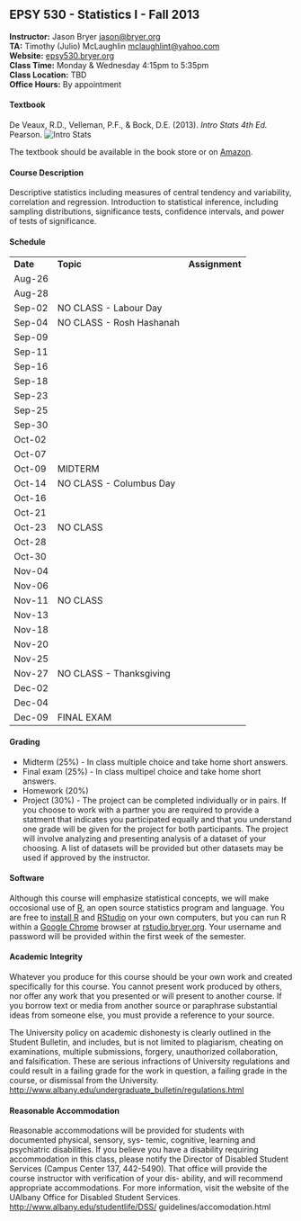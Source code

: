 ## EPSY 530 - Statistics I - Fall 2013

**Instructor:** Jason Bryer [jason@bryer.org](mailto:jason@bryer.org)  
**TA:** Timothy (Julio) McLaughlin [mclaughlint@yahoo.com](mailto:mclaughlint@yahoo.com)  
**Website:** [epsy530.bryer.org](http://epsy530.bryer.org)  
**Class Time:** Monday & Wednesday 4:15pm to 5:35pm  
**Class Location:** TBD  
**Office Hours:** By appointment  

#### Textbook

De Veaux, R.D., Velleman, P.F., & Bock, D.E. (2013). *Intro Stats 4th Ed.* Pearson.
![Intro Stats](http://ecx.images-amazon.com/images/I/51dhcukukGL._SY300_.jpg)

The textbook should be available in the book store or on [Amazon](http://www.amazon.com/Intro-Stats-Edition-Richard-Veaux/dp/0321825276/ref=sr_1_3?ie=UTF8&qid=1375575375&sr=8-3&keywords=intro+stats).

#### Course Description

Descriptive statistics including measures of central tendency and variability, correlation and regression. Introduction to statistical inference, including sampling distributions, significance tests, confidence intervals, and power of tests of significance.

#### Schedule

<table>
<tr><td><b>Date</b></td><td><b>Topic</b></td><td><b>Assignment</b></td></tr><tr><td>Aug-26		</td><td></td><td></td></tr><tr><td>Aug-28		</td><td></td><td></td></tr><tr><td>Sep-02</td><td>	NO CLASS - Labour Day	</td><td></td></tr><tr><td>Sep-04</td><td>	NO CLASS - Rosh Hashanah</td><td></td></tr><tr><td>Sep-09		</td><td></td><td></td></tr><tr><td>Sep-11		</td><td></td><td></td></tr><tr><td>Sep-16		</td><td></td><td></td></tr><tr><td>Sep-18		</td><td></td><td></td></tr><tr><td>Sep-23		</td><td></td><td></td></tr><tr><td>Sep-25		</td><td></td><td></td></tr><tr><td>Sep-30		</td><td></td><td></td></tr><tr><td>Oct-02		</td><td></td><td></td></tr><tr><td>Oct-07		</td><td></td><td></td></tr><tr><td>Oct-09</td><td>	MIDTERM	</td><td></td></tr><tr><td>Oct-14</td><td>	NO CLASS - Columbus Day	</td><td></td></tr><tr><td>Oct-16		</td><td></td><td></td></tr><tr><td>Oct-21		</td><td></td><td></td></tr><tr><td>Oct-23</td><td>	NO CLASS	</td><td></td></tr><tr><td>Oct-28		</td><td></td><td></td></tr><tr><td>Oct-30		</td><td></td><td></td></tr><tr><td>Nov-04		</td><td></td><td></td></tr><tr><td>Nov-06		</td><td></td><td></td></tr><tr><td>Nov-11</td><td>	NO CLASS	</td><td></td></tr><tr><td>Nov-13		</td><td></td><td></td></tr><tr><td>Nov-18		</td><td></td><td></td></tr><tr><td>Nov-20		</td><td></td><td></td></tr><tr><td>Nov-25		</td><td></td><td></td></tr><tr><td>Nov-27</td><td>	NO CLASS - Thanksgiving	</td><td></td></tr><tr><td>Dec-02		</td><td></td><td></td></tr><tr><td>Dec-04		</td><td></td><td></td></tr><tr><td>Dec-09</td><td>	FINAL EXAM	</td><td></td></tr>
</table>

#### Grading

* Midterm (25%) - In class multiple choice and take home short answers.
* Final exam (25%) - In class multipel choice and take home short answers.
* Homework (20%)
* Project (30%) - The project can be completed individually or in pairs. If you choose to work with a partner you are required to provide a statment that indicates you participated equally and that you understand one grade will be given for the project for both participants. The project will involve analyzing and presenting analysis of a dataset of your choosing. A list of datasets will be provided but other datasets may be used if approved by the instructor.

#### Software

Although this course will emphasize statistical concepts, we will make occosional use of [R](http://r-project.org), an open source statistics program and language. You are free to [install R](http://cran.r-project.org/) and [RStudio](http://rstudio.com) on your own computers, but you can run R within a [Google Chrome](http://google.com/chrome) browser at [rstudio.bryer.org](http://rstudio.bryer.org). Your username and password will be provided within the first week of the semester.

#### Academic Integrity
Whatever you produce for this course should be your own work and created specifically for this course. You cannot present work produced by others, nor offer any work that you presented or will present to another course. If you borrow text or media from another source or paraphrase substantial ideas from someone else, you must provide a reference to your source.The University policy on academic dishonesty is clearly outlined in the Student Bulletin, and includes, but is not limited to plagiarism, cheating on examinations, multiple submissions, forgery, unauthorized collaboration, and falsification. These are serious infractions of University regulations and could result in a failing grade for the work in question, a failing grade in the course, or dismissal from the University. http://www.albany.edu/undergraduate_bulletin/regulations.html

#### Reasonable Accommodation
Reasonable accommodations will be provided for students with documented physical, sensory, sys- temic, cognitive, learning and psychiatric disabilities. If you believe you have a disability requiring accommodation in this class, please notify the Director of Disabled Student Services (Campus Center 137, 442-5490). That office will provide the course instructor with verification of your dis- ability, and will recommend appropriate accommodations. For more information, visit the website of the UAlbany Office for Disabled Student Services. http://www.albany.edu/studentlife/DSS/ guidelines/accomodation.html
